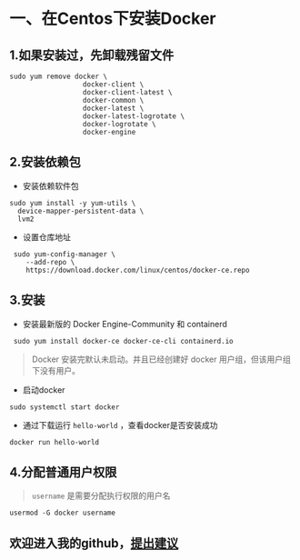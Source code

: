 
一、在Centos下安装Docker
====

1.如果安装过，先卸载残留文件
-----
>
```
sudo yum remove docker \
                  docker-client \
                  docker-client-latest \
                  docker-common \
                  docker-latest \
                  docker-latest-logrotate \
                  docker-logrotate \
                  docker-engine
```

2.安装依赖包
-----
 * 安装依赖软件包
```
sudo yum install -y yum-utils \
  device-mapper-persistent-data \
  lvm2
```
 * 设置仓库地址
```
 sudo yum-config-manager \
    --add-repo \
    https://download.docker.com/linux/centos/docker-ce.repo
```

3.安装
-----
 * 安装最新版的 Docker Engine-Community 和 containerd
 ```
  sudo yum install docker-ce docker-ce-cli containerd.io
 ```
 > Docker 安装完默认未启动。并且已经创建好 docker 用户组，但该用户组下没有用户。
 * 启动docker
 ```
 sudo systemctl start docker
 ```
 * 通过下载运行 `hello-world` ，查看docker是否安装成功
 ```
 docker run hello-world
 ```
 
 4.分配普通用户权限
 ---
  > `username` 是需要分配执行权限的用户名
 ```
 usermod -G docker username
 ```
 
 欢迎进入我的github，[提出建议](https://github.com/fukeli)<br>
 ---
 
